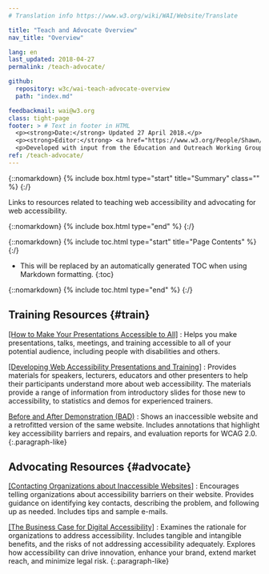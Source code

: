 ```yaml
---
# Translation info https://www.w3.org/wiki/WAI/Website/Translate

title: "Teach and Advocate Overview"
nav_title: "Overview"

lang: en
last_updated: 2018-04-27
permalink: /teach-advocate/

github:
  repository: w3c/wai-teach-advocate-overview
  path: "index.md"

feedbackmail: wai@w3.org
class: tight-page
footer: > # Text in footer in HTML
  <p><strong>Date:</strong> Updated 27 April 2018.</p>
  <p><strong>Editor:</strong> <a href="https://www.w3.org/People/Shawn/">Shawn Lawton Henry</a>.</p>
  <p>Developed with input from the Education and Outreach Working Group (<a href="http://www.w3.org/WAI/EO/">EOWG</a>).</p>
ref: /teach-advocate/
---
```


{::nomarkdown}
{% include box.html type="start" title="Summary" class="" %}
{:/}

Links to resources related to teaching web accessibility and advocating for web accessibility.

{::nomarkdown}
{% include box.html type="end" %}
{:/}

{::nomarkdown}
{% include toc.html type="start" title="Page Contents" %}
{:/}

- This will be replaced by an automatically generated TOC when using Markdown formatting.
{:toc}

{::nomarkdown}
{% include toc.html type="end" %}
{:/}

## Training Resources {#train}

[[How to Make Your Presentations Accessible to All]](/teach-advocate/accessible-presentations/)
: Helps you make presentations, talks, meetings, and training accessible to all of your potential audience, including people with disabilities and others.

[[Developing Web Accessibility Presentations and Training]](/teach-advocate/accessibility-training/)
: Provides materials for speakers, lecturers, educators and other presenters to help their participants understand more about web accessibility. The materials provide a range of information from introductory slides for those new to accessibility, to statistics and demos for experienced trainers.
 
[Before and After Demonstration (BAD)](https://www.w3.org/WAI/demos/bad/)
: Shows an inaccessible website and a retrofitted version of the same website. Includes annotations that highlight key accessibility barriers and repairs, and evaluation reports for WCAG 2.0.
{:.paragraph-like}

## Advocating Resources {#advocate}

[[Contacting Organizations about Inaccessible Websites]](/teach-advocate/contact-inaccessible-websites/)
: Encourages telling organizations about accessibility barriers on their website. Provides guidance on identifying key contacts, describing the problem, and following up as needed. Includes tips and sample e-mails.

[[The Business Case for Digital Accessibility]](/business-case/)
: Examines the rationale for organizations to address accessibility. Includes tangible and intangible benefits, and the risks of not addressing accessibility adequately. Explores how accessibility can drive innovation, enhance your brand, extend market reach, and minimize legal risk.
{:.paragraph-like}
